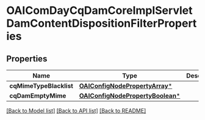 # OAIComDayCqDamCoreImplServletDamContentDispositionFilterProperties

## Properties
Name | Type | Description | Notes
------------ | ------------- | ------------- | -------------
**cqMimeTypeBlacklist** | [**OAIConfigNodePropertyArray***](OAIConfigNodePropertyArray.md) |  | [optional] 
**cqDamEmptyMime** | [**OAIConfigNodePropertyBoolean***](OAIConfigNodePropertyBoolean.md) |  | [optional] 

[[Back to Model list]](../README.md#documentation-for-models) [[Back to API list]](../README.md#documentation-for-api-endpoints) [[Back to README]](../README.md)


